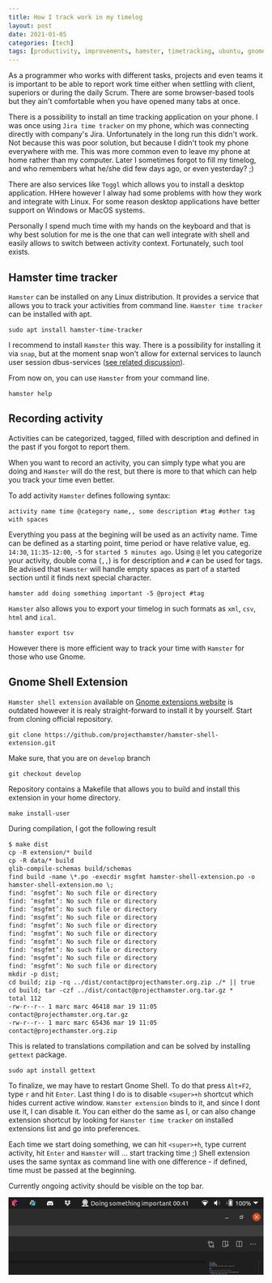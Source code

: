 ```yaml
---
title: How I track work in my timelog
layout: post
date: 2021-01-05
categories: [tech]
tags: [productivity, improvements, hamster, timetracking, ubuntu, gnome, extensions]
---
```


As a programmer who works with different tasks, projects and even teams it is important to be able to report work time either when settling with client, superiors or during the daily Scrum. There are some browser-based tools but they ain't comfortable when you have opened many tabs at once.

There is a possibility to install an time tracking application on your phone. I was once using `Jira time tracker` on my phone, which was connecting directly with company's Jira. Unfortunately in the long run this didn't work. Not because this was poor solution, but because I didn't took my phone everywhere with me. This was more common even to leave my phone at home rather than my computer. Later I sometimes forgot to fill my timelog, and who remembers what he/she did few days ago, or even yesterday? ;)

There are also services like `Toggl` which allows you to install a desktop application. HHere however I alway had some problems with how they work and integrate with Linux. For some reason desktop applications have better support on Windows or MacOS systems. 

Personally I spend much time with my hands on the keyboard and that is why best solution for me is the one that can well integrate with shell and easily allows to switch between activity context. Fortunately, such tool exists.

## Hamster time tracker

`Hamster` can be installed on any Linux distribution. It provides a service that allows you to track your activities from command line. `Hamster time tracker` can be installed with apt.

    sudo apt install hamster-time-tracker

I recommend to install `Hamster` this way. There is a possibility for installing it via `snap`, but at the moment snap won't allow for external services to launch user session dbus-services ([see related discussion](https://forum.snapcraft.io/t/need-help-dbus-activation-for-project-hamster-snap/11885)).

From now on, you can use `Hamster` from your command line. 

    hamster help

## Recording activity

Activities can be categorized, tagged, filled with description and defined in the past if you forgot to report them. 

When you want to record an activity, you can simply type what you are doing and `Hamster` will do the rest, but there is more to that which can help you track your time even better.

To add activity `Hamster` defines following syntax:

    activity name time @category name,, some description #tag #other tag with spaces

Everything you pass at the begining will be used as an activity name. Time can be defined as a starting point, time period or have relative value, eg. `14:30`, `11:35-12:00`, `-5` for `started 5 minutes ago`. Using `@` let you categorize your activity, double coma (`,,`) is for description and `#` can be used for tags. Be advised that `Hamster` will handle empty spaces as part of a started section until it finds next special character.

    hamster add doing something important -5 @project #tag

`Hamster` also allows you to export your timelog in such formats as `xml`, `csv`, `html` and `ical`.

    hamster export tsv

However there is more efficient way to track your time with `Hamster` for those who use Gnome.

## Gnome Shell Extension

`Hamster shell extension` available on [Gnome extensions website](https://extensions.gnome.org/) is outdated however it is realy straight-forward to install it by yourself. Start from cloning official repository.

    git clone https://github.com/projecthamster/hamster-shell-extension.git

Make sure, that you are on `develop` branch

    git checkout develop

Repository contains a Makefile that allows you to build and install this extension in your home directory. 

    make install-user

During compilation, I got the following result

```
$ make dist
cp -R extension/* build
cp -R data/* build
glib-compile-schemas build/schemas
find build -name \*.po -execdir msgfmt hamster-shell-extension.po -o hamster-shell-extension.mo \;
find: ‘msgfmt’: No such file or directory
find: ‘msgfmt’: No such file or directory
find: ‘msgfmt’: No such file or directory
find: ‘msgfmt’: No such file or directory
find: ‘msgfmt’: No such file or directory
find: ‘msgfmt’: No such file or directory
find: ‘msgfmt’: No such file or directory
find: ‘msgfmt’: No such file or directory
find: ‘msgfmt’: No such file or directory
find: ‘msgfmt’: No such file or directory
mkdir -p dist;
cd build; zip -rq ../dist/contact@projecthamster.org.zip ./* || true
cd build; tar -czf ../dist/contact@projecthamster.org.tar.gz *
total 112
-rw-r--r-- 1 marc marc 46418 mar 19 11:05 contact@projecthamster.org.tar.gz
-rw-r--r-- 1 marc marc 65436 mar 19 11:05 contact@projecthamster.org.zip
```

This is related to translations compilation and can be solved by installing `gettext` package.

    sudo apt install gettext

To finalize, we may have to restart Gnome Shell. To do that press `Alt+F2`, type `r` and hit `Enter`. Last thing I do is to disable `<super>+h` shortcut which hides current active window. `Hamster extension` binds to it, and since I dont use it, I can disable it. You can either do the same as I, or can also change extension shortcut by looking for `Hanster time tracker` on installed extensions list and go into preferences.

Each time we start doing something, we can hit `<super>+h`, type current activity, hit `Enter` and `Hamster` will ... start tracking time ;) Shell extension uses the same syntax as command line with one difference - if defined, time must be passed at the beginning.

Currently ongoing activity should be visible on the top bar.

![hamster-top-bar](/assets/hamster-top-bar.png)
